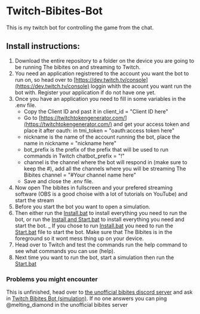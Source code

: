 # Twitch-Bibites-Bot
This is my twitch bot for controlling the game from the chat.

## Install instructions:
1. Download the entire repository to a folder on the device you are going to be running The bibites on and streaming to Twitch.
2. You need an application registrered to the account you want the bot to run on, so head over to [https://dev.twitch.tv/console](https://dev.twitch.tv/console) loggin whith the acount you want run the bot with. Register your application if do not have one yet.
3. Once you have an application you need to fill in some variables in the .env file.
   * Copy the Client ID and past it in client_id = "Client ID here"
   * Go to [https://twitchtokengenerator.com/](https://twitchtokengenerator.com/) and get your access token and place it after oauth: in tmi_token = "oauth:access token here"
   * nickname is the name of the account running the bot, place the name in nickname = "nickname here"
   * bot_prefix is the prefix of the prefix that will be used to run commands in Twitch chatbot_prefix = "!"
   * channel is the channel where the bot will respond in (make sure to keep the #), add all the channels where you will be streaming The Bibites channel = "#Your channel name here"
   * Save and close the .env file.
4. Now open The bibites in fullscreen and your prefered streaming software (OBS is a good choise with a lot of tutorials on YouTube) and start the stream
5. Before you start the bot you want to open a simulation.
6. Then either run the [Install.bat](/Install.bat) to install everything you need to run the bot, or run the [Install and Start.bat](/Install-and-Start.bat) to install everything you need and start the bot.
   _ If you chose to run [Install.bat](/Install.bat) you need to run the [Start.bat](/Start.bat) file to start the bot.
   Make sure that The Bibites is in the foreground so it wont mess thing up on your device.
7. Head over to Twitch and test the commands run the help command to see what commands you can use (help).
8.  Next time you want to run the bot, start a simulation then run the [Start.bat](/Start.bat)

### Problems you might encounter
This is unfinished, head over to [the unofficial bibites discord server](https://discord.gg/rNDMdNjQ2R) and ask in [Twitch Bibites Bot (simulation)](https://discord.com/channels/1059654549650034748/1203723252350844988). If no one answers you can ping @melting_diamond in the unofficial bibites server
